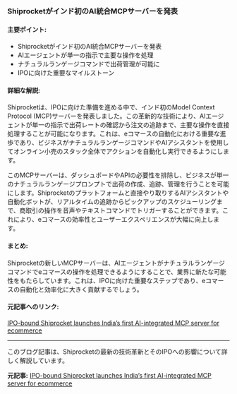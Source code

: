 ### Shiprocketがインド初のAI統合MCPサーバーを発表

#### 主要ポイント:
- Shiprocketがインド初のAI統合MCPサーバーを発表
- AIエージェントが単一の指示で主要な操作を処理
- ナチュラルランゲージコマンドで出荷管理が可能に
- IPOに向けた重要なマイルストーン

#### 詳細な解説:
Shiprocketは、IPOに向けた準備を進める中で、インド初のModel Context Protocol (MCP)サーバーを発表しました。この革新的な技術により、AIエージェントが単一の指示で出荷レートの確認から注文の追跡まで、主要な操作を直接処理することが可能になります。これは、eコマースの自動化における重要な進歩であり、ビジネスがナチュラルランゲージコマンドやAIアシスタントを使用してオンライン小売のスタック全体でアクションを自動化し実行できるようにします。

このMCPサーバーは、ダッシュボードやAPIの必要性を排除し、ビジネスが単一のナチュラルランゲージプロンプトで出荷の作成、追跡、管理を行うことを可能にします。Shiprocketのプラットフォームと直接やり取りするAIアシスタントや自動化ボットが、リアルタイムの追跡からピックアップのスケジューリングまで、商取引の操作を音声やテキストコマンドでトリガーすることができます。これにより、eコマースの効率性とユーザーエクスペリエンスが大幅に向上します。

#### まとめ:
Shiprocketの新しいMCPサーバーは、AIエージェントがナチュラルランゲージコマンドでeコマースの操作を処理できるようにすることで、業界に新たな可能性をもたらしています。これは、IPOに向けた重要なステップであり、eコマースの自動化と効率化に大きく貢献するでしょう。

#### 元記事へのリンク:
[IPO-bound Shiprocket launches India’s first AI-integrated MCP server for ecommerce](リンク先URL)

---

このブログ記事は、Shiprocketの最新の技術革新とそのIPOへの影響について詳しく解説しています。

**元記事:** [IPO-bound Shiprocket launches India’s first AI-integrated MCP server for ecommerce](https://www.fortuneindia.com/markets/ipo/ipo-bound-shiprocket-launches-indias-first-ai-integrated-mcp-server-for-ecommerce/123185)